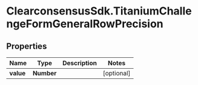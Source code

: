 # ClearconsensusSdk.TitaniumChallengeFormGeneralRowPrecision

## Properties

Name | Type | Description | Notes
------------ | ------------- | ------------- | -------------
**value** | **Number** |  | [optional] 


